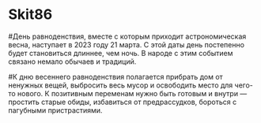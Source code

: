 # Skit86
#День равноденствия, вместе с которым приходит астрономическая весна, наступает в 2023 году 21 марта. С этой даты день постепенно будет становиться длиннее, чем ночь. В народе с этим событием связано немало обычаев и традиций.

#К дню весеннего равноденствия полагается прибрать дом от ненужных вещей, выбросить весь мусор и освободить место для чего-то нового. К позитивным переменам нужно быть готовым и внутри — простить старые обиды, избавиться от предрассудков, бороться с пагубными пристрастиями.
